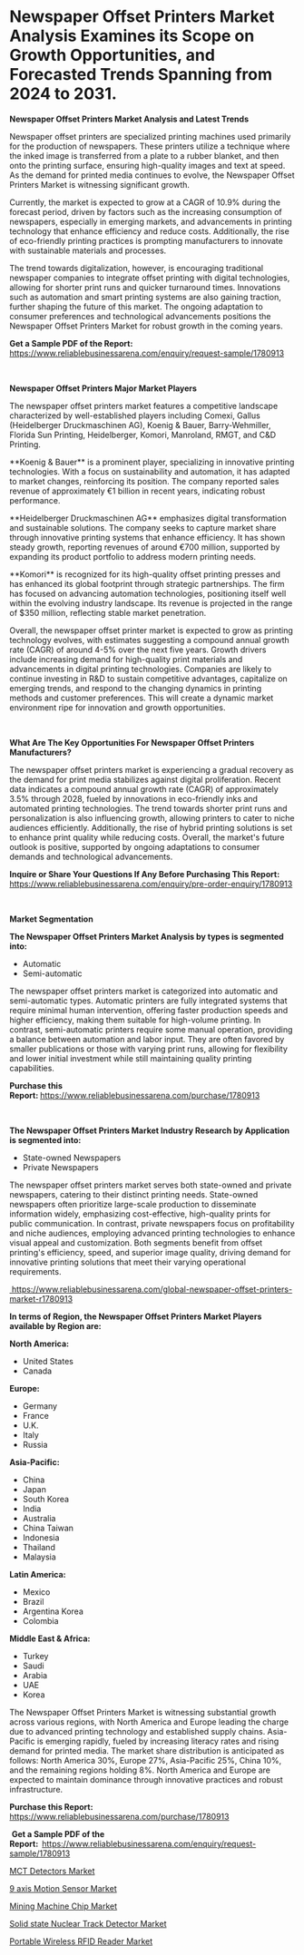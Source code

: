 <p><h1>Newspaper Offset Printers Market Analysis Examines its Scope on Growth Opportunities, and Forecasted Trends Spanning from 2024 to 2031.</h1></p><p><strong>Newspaper Offset Printers Market Analysis and Latest Trends</strong></p>
<p><p>Newspaper offset printers are specialized printing machines used primarily for the production of newspapers. These printers utilize a technique where the inked image is transferred from a plate to a rubber blanket, and then onto the printing surface, ensuring high-quality images and text at speed. As the demand for printed media continues to evolve, the Newspaper Offset Printers Market is witnessing significant growth. </p><p>Currently, the market is expected to grow at a CAGR of 10.9% during the forecast period, driven by factors such as the increasing consumption of newspapers, especially in emerging markets, and advancements in printing technology that enhance efficiency and reduce costs. Additionally, the rise of eco-friendly printing practices is prompting manufacturers to innovate with sustainable materials and processes. </p><p>The trend towards digitalization, however, is encouraging traditional newspaper companies to integrate offset printing with digital technologies, allowing for shorter print runs and quicker turnaround times. Innovations such as automation and smart printing systems are also gaining traction, further shaping the future of this market. The ongoing adaptation to consumer preferences and technological advancements positions the Newspaper Offset Printers Market for robust growth in the coming years.</p></p>
<p><strong>Get a Sample PDF of the Report:&nbsp;</strong> <a href="https://www.reliablebusinessarena.com/enquiry/request-sample/1780913?utm_campaign=1599&utm_medium=2&utm_source=Github&utm_content=ia&utm_term=13102024&utm_id=newspaper-offset-printers">https://www.reliablebusinessarena.com/enquiry/request-sample/1780913</a></p>
<p>&nbsp;</p>
<p><strong>Newspaper Offset Printers Major Market Players</strong></p>
<p><p>The newspaper offset printers market features a competitive landscape characterized by well-established players including Comexi, Gallus (Heidelberger Druckmaschinen AG), Koenig & Bauer, Barry-Wehmiller, Florida Sun Printing, Heidelberger, Komori, Manroland, RMGT, and C&D Printing. </p><p>**Koenig & Bauer** is a prominent player, specializing in innovative printing technologies. With a focus on sustainability and automation, it has adapted to market changes, reinforcing its position. The company reported sales revenue of approximately €1 billion in recent years, indicating robust performance.</p><p>**Heidelberger Druckmaschinen AG** emphasizes digital transformation and sustainable solutions. The company seeks to capture market share through innovative printing systems that enhance efficiency. It has shown steady growth, reporting revenues of around €700 million, supported by expanding its product portfolio to address modern printing needs.</p><p>**Komori** is recognized for its high-quality offset printing presses and has enhanced its global footprint through strategic partnerships. The firm has focused on advancing automation technologies, positioning itself well within the evolving industry landscape. Its revenue is projected in the range of $350 million, reflecting stable market penetration.</p><p>Overall, the newspaper offset printer market is expected to grow as printing technology evolves, with estimates suggesting a compound annual growth rate (CAGR) of around 4-5% over the next five years. Growth drivers include increasing demand for high-quality print materials and advancements in digital printing technologies. Companies are likely to continue investing in R&D to sustain competitive advantages, capitalize on emerging trends, and respond to the changing dynamics in printing methods and customer preferences. This will create a dynamic market environment ripe for innovation and growth opportunities.</p></p>
<p>&nbsp;</p>
<p><strong>What Are The Key Opportunities For Newspaper Offset Printers Manufacturers?</strong></p>
<p><p>The newspaper offset printers market is experiencing a gradual recovery as the demand for print media stabilizes against digital proliferation. Recent data indicates a compound annual growth rate (CAGR) of approximately 3.5% through 2028, fueled by innovations in eco-friendly inks and automated printing technologies. The trend towards shorter print runs and personalization is also influencing growth, allowing printers to cater to niche audiences efficiently. Additionally, the rise of hybrid printing solutions is set to enhance print quality while reducing costs. Overall, the market's future outlook is positive, supported by ongoing adaptations to consumer demands and technological advancements.</p></p>
<p><strong>Inquire or Share Your Questions If Any Before Purchasing This Report:</strong> <a href="https://www.reliablebusinessarena.com/enquiry/pre-order-enquiry/1780913?utm_campaign=1599&utm_medium=2&utm_source=Github&utm_content=ia&utm_term=13102024&utm_id=newspaper-offset-printers">https://www.reliablebusinessarena.com/enquiry/pre-order-enquiry/1780913</a></p>
<p>&nbsp;</p>
<p><strong>Market Segmentation</strong></p>
<p><strong>The Newspaper Offset Printers Market Analysis by types is segmented into:</strong></p>
<p><ul><li>Automatic</li><li>Semi-automatic</li></ul></p>
<p><p>The newspaper offset printers market is categorized into automatic and semi-automatic types. Automatic printers are fully integrated systems that require minimal human intervention, offering faster production speeds and higher efficiency, making them suitable for high-volume printing. In contrast, semi-automatic printers require some manual operation, providing a balance between automation and labor input. They are often favored by smaller publications or those with varying print runs, allowing for flexibility and lower initial investment while still maintaining quality printing capabilities.</p></p>
<p><strong>Purchase this Report:&nbsp;</strong><a href="https://www.reliablebusinessarena.com/purchase/1780913?utm_campaign=1599&utm_medium=2&utm_source=Github&utm_content=ia&utm_term=13102024&utm_id=newspaper-offset-printers">https://www.reliablebusinessarena.com/purchase/1780913</a></p>
<p>&nbsp;</p>
<p><strong>The Newspaper Offset Printers Market Industry Research by Application is segmented into:</strong></p>
<p><ul><li>State-owned Newspapers</li><li>Private Newspapers</li></ul></p>
<p><p>The newspaper offset printers market serves both state-owned and private newspapers, catering to their distinct printing needs. State-owned newspapers often prioritize large-scale production to disseminate information widely, emphasizing cost-effective, high-quality prints for public communication. In contrast, private newspapers focus on profitability and niche audiences, employing advanced printing technologies to enhance visual appeal and customization. Both segments benefit from offset printing's efficiency, speed, and superior image quality, driving demand for innovative printing solutions that meet their varying operational requirements.</p></p>
<p><a href="https://www.reliablebusinessarena.com/global-newspaper-offset-printers-market-r1780913?utm_campaign=1599&utm_medium=2&utm_source=Github&utm_content=ia&utm_term=13102024&utm_id=newspaper-offset-printers">&nbsp;https://www.reliablebusinessarena.com/global-newspaper-offset-printers-market-r1780913</a></p>
<p><strong>In terms of Region, the Newspaper Offset Printers Market Players available by Region are:</strong></p>
<p>
    <p> <strong> North America: </strong>
        <ul>
            <li>United States</li>
            <li>Canada</li>
        </ul>
        </p> 
    <p> <strong> Europe: </strong>
        <ul>
            <li>Germany</li>
            <li>France</li>
            <li>U.K.</li>
            <li>Italy</li>
            <li>Russia</li>
        </ul>
        </p> 
    <p> <strong> Asia-Pacific: </strong>
        <ul>
            <li>China</li>
            <li>Japan</li>
            <li>South Korea</li>
            <li>India</li>
            <li>Australia</li>
            <li>China Taiwan</li>
            <li>Indonesia</li>
            <li>Thailand</li>
            <li>Malaysia</li>
        </ul>
        </p> 
    <p> <strong> Latin America: </strong>
        <ul>
            <li>Mexico</li>
            <li>Brazil</li>
            <li>Argentina Korea</li>
            <li>Colombia</li>
        </ul>
        </p> 
    <p> <strong> Middle East & Africa: </strong>
        <ul>
            <li>Turkey</li>
            <li>Saudi</li>
            <li>Arabia</li>
            <li>UAE</li>
            <li>Korea</li>
        </ul>
    </p>
    </p>
<p><p>The Newspaper Offset Printers Market is witnessing substantial growth across various regions, with North America and Europe leading the charge due to advanced printing technology and established supply chains. Asia-Pacific is emerging rapidly, fueled by increasing literacy rates and rising demand for printed media. The market share distribution is anticipated as follows: North America 30%, Europe 27%, Asia-Pacific 25%, China 10%, and the remaining regions holding 8%. North America and Europe are expected to maintain dominance through innovative practices and robust infrastructure.</p></p>
<p><strong>Purchase this Report: </strong><a href="https://www.reliablebusinessarena.com/purchase/1780913?utm_campaign=1599&utm_medium=2&utm_source=Github&utm_content=ia&utm_term=13102024&utm_id=newspaper-offset-printers">https://www.reliablebusinessarena.com/purchase/1780913</a></p>
<p>&nbsp;<strong>Get a Sample PDF of the Report:&nbsp;&nbsp;</strong><a href="https://www.reliablebusinessarena.com/enquiry/request-sample/1780913?utm_campaign=1599&utm_medium=2&utm_source=Github&utm_content=ia&utm_term=13102024&utm_id=newspaper-offset-printers">https://www.reliablebusinessarena.com/enquiry/request-sample/1780913</a></p>
<p><strong></strong></p>
<p><p><a href="https://www.linkedin.com/pulse/driving-forces-global-mct-detectors-market-trends-applications-cguif?utm_campaign=1599&utm_medium=2&utm_source=Github&utm_content=ia&utm_term=13102024&utm_id=newspaper-offset-printers">MCT Detectors Market</a></p><p><a href="https://www.linkedin.com/pulse/9-axis-motion-sensor-industry-sector-new-technologies-market-ztn2f?utm_campaign=1599&utm_medium=2&utm_source=Github&utm_content=ia&utm_term=13102024&utm_id=newspaper-offset-printers">9 axis Motion Sensor Market</a></p><p><a href="https://www.linkedin.com/pulse/mining-machine-chip-market-research-report-exploring-size-revenue-tvszf?utm_campaign=1599&utm_medium=2&utm_source=Github&utm_content=ia&utm_term=13102024&utm_id=newspaper-offset-printers">Mining Machine Chip Market</a></p><p><a href="https://www.linkedin.com/pulse/global-solid-state-nuclear-track-detector-industry-analysis-report-kbbxf?utm_campaign=1599&utm_medium=2&utm_source=Github&utm_content=ia&utm_term=13102024&utm_id=newspaper-offset-printers">Solid state Nuclear Track Detector Market</a></p><p><a href="https://www.linkedin.com/pulse/portable-wireless-rfid-reader-market-share-size-trends-industry-gtjzf?utm_campaign=1599&utm_medium=2&utm_source=Github&utm_content=ia&utm_term=13102024&utm_id=newspaper-offset-printers">Portable Wireless RFID Reader Market</a></p></p>
